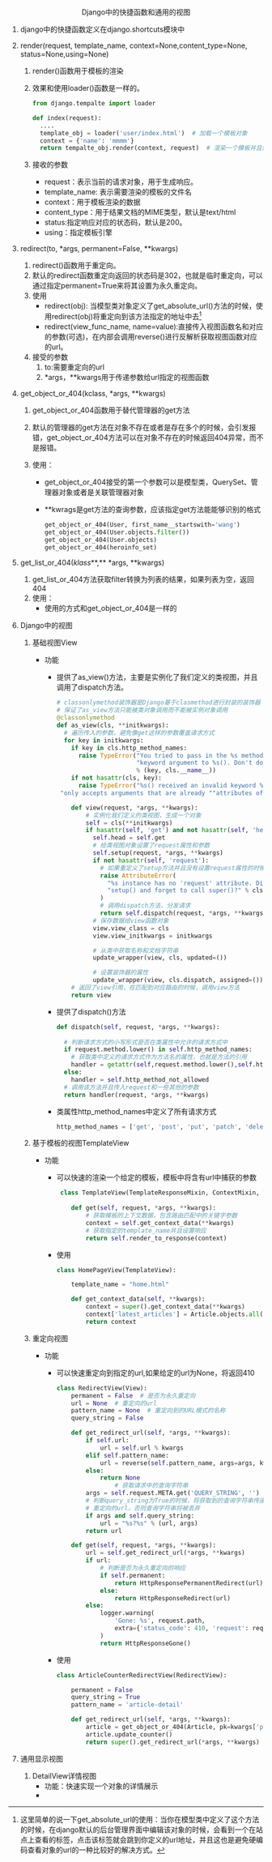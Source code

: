 <center> Django中的快捷函数和通用的视图
</center>

1. django中的快捷函数定义在django.shortcuts模块中

2. render(request, template_name, context=None,content_type=None, status=None,using=None)

    1. render()函数用于模板的渲染

    2. 效果和使用loader()函数是一样的。

        ```python
        from django.tempalte import loader
        
        def index(request):
          ....
          template_obj = loader('user/index.html')  # 加载一个模板对象
          context = {'name': 'mmmm'}
          return tempalte_obj.render(context, request)  # 渲染一个模板并且传入上下文
        ```

    3. 接收的参数
        + request：表示当前的请求对象，用于生成响应。
        + template_name: 表示需要渲染的模板的文件名
        + context：用于模板渲染的数据
        + content_type：用于结果文档的MIME类型，默认是text/html
        + status:指定响应对应的状态码，默认是200。
        + using：指定模板引擎

3. redirect(to, *args, permanent=False, **kwargs)

    1. redirect()函数用于重定向。
    2. 默认的redirect函数重定向返回的状态码是302，也就是临时重定向，可以通过指定permanent=True来将其设置为永久重定向。
    3. 使用
        + redirect(obj): 当模型类对象定义了get_absolute_url()方法的时候，使用redirect(obj)将重定向到该方法指定的地址中去[^get]
        + redirect(view_func_name, name=value):直接传入视图函数名和对应的参数(可选)，在内部会调用reverse()进行反解析获取视图函数对应的url。
    4. 接受的参数
        1. to:需要重定向的url
        2. *args，**kwargs用于传递参数给url指定的视图函数

4. get_object_or_404(kclass, *args, **kwargs)

    1. get_object_or_404函数用于替代管理器的get方法

    2. 默认的管理器的get方法在对象不存在或者是存在多个的时候，会引发报错，get_object_or_404方法可以在对象不存在的时候返回404异常，而不是报错。

    3. 使用：

        + get_object_or_404接受的第一个参数可以是模型类，QuerySet、管理器对象或者是关联管理器对象

        + **kwrags是get方法的查询参数，应该指定get方法能能够识别的格式

            ```python
            get_object_or_404(User, first_name__startswith='wang')
            get_object_or_404(User.objects.filter())
            get_object_or_404(User.objects)
            get_object_or_404(heroinfo_set)
            ```

5. get_list_or_404(*klass***,** *args, **kwargs)

    1. get_list_or_404方法获取filter转换为列表的结果，如果列表为空，返回404
    2. 使用：
        + 使用的方式和get_object_or_404是一样的

[^get]:这里简单的说一下get_absolute_url的使用：当你在模型类中定义了这个方法的时候，在django默认的后台管理界面中编辑该对象的时候，会看到一个在站点上查看的标签，点击该标签就会跳到你定义的url地址，并且这也是避免硬编码查看对象的url的一种比较好的解决方式。

6. Django中的视图

    1. 基础视图View

        + 功能

            + 提供了as_view()方法，主要是实例化了我们定义的类视图，并且调用了dispatch方法。

                ```python
                # classonlymethod装饰器是Django基于clasmethod进行封装的装饰器
                # 保证了as_view方法只能被类对象调用而不能被实例对象调用
                @classonlymethod
                def as_view(cls, **initkwargs):
                  # 遍历传入的参数，避免像get这样的参数覆盖请求方式
                  for key in initkwargs:
                    if key in cls.http_method_names:
                      raise TypeError("You tried to pass in the %s method name as a "
                                      "keyword argument to %s(). Don't do that."
                                      % (key, cls.__name__))
                    if not hasattr(cls, key):
                      raise TypeError("%s() received an invalid keyword %r. as_view "
                 "only accepts arguments that are already ""attributes of the class." % (cls.__name__, key))
                
                    def view(request, *args, **kwargs):
                      	# 实例化我们定义的类视图，生成一个对象
                        self = cls(**initkwargs)
                        if hasattr(self, 'get') and not hasattr(self, 'head'):
                          self.head = self.get
                          # 给类视图对象设置了request属性和参数
                          self.setup(request, *args, **kwargs)
                          if not hasattr(self, 'request'):
                            # 如果重定义了setup方法并且没有设置request属性的时候，抛出异常
                            raise AttributeError(
                              "%s instance has no 'request' attribute. Did you override "
                              "setup() and forget to call super()?" % cls.__name__
                            )
                            # 调用dispatch方法，分发请求
                            return self.dispatch(request, *args, **kwargs)
                          # 保存数据给view函数对象
                          view.view_class = cls
                          view.view_initkwargs = initkwargs
                
                          # 从类中获取名称和文档字符串
                          update_wrapper(view, cls, updated=())
                
                          # 设置装饰器的属性
                          update_wrapper(view, cls.dispatch, assigned=())
                    # 返回了view引用，在匹配到对应路由的时候，调用view方法
                    return view
                ```

                

            + 提供了dispatch()方法

                ```python
                def dispatch(self, request, *args, **kwargs):
                	
                  # 判断请求方式的小写形式是否在类属性中允许的请求方式中
                  if request.method.lower() in self.http_method_names:
                    # 获取类中定义的请求方式作为方法名的属性，也就是方法的引用
                    handler = getattr(self,request.method.lower(),self.http_method_not_allowed)
                  else:
                    handler = self.http_method_not_allowed
                  # 调用该方法并且传入request和一些其他的参数
                  return handler(request, *args, **kwargs)
                ```

                

            + 类属性http_method_names中定义了所有请求方式

                ```python
                http_method_names = ['get', 'post', 'put', 'patch', 'delete', 'head', 'options', 'trace']
                ```

    2. 基于模板的视图TemplateView

        + 功能

            + 可以快速的渲染一个给定的模板，模板中将含有url中捕获的参数

                ```python
                 class TemplateView(TemplateResponseMixin, ContextMixin, View):
                 		
                    def get(self, request, *args, **kwargs):
                      	# 获取模板的上下文数据，包含路由匹配中的关键字参数
                        context = self.get_context_data(**kwargs)
                        # 获取指定的template_name并且设置响应
                        return self.render_to_response(context)
                ```

            + 使用

                ```python
                class HomePageView(TemplateView):
                
                    template_name = "home.html"
                
                    def get_context_data(self, **kwargs):
                        context = super().get_context_data(**kwargs)
                        context['latest_articles'] = Article.objects.all()[:5]
                        return context
                ```

    3. 重定向视图

        + 功能

            + 可以快速重定向到指定的url,如果给定的url为None，将返回410

                ```python
                class RedirectView(View):
                    permanent = False  # 是否为永久重定向
                    url = None  # 重定向的url
                    pattern_name = None  # 重定向到的URL模式的名称
                    query_string = False
                
                    def get_redirect_url(self, *args, **kwargs):
                        if self.url:
                            url = self.url % kwargs
                        elif self.pattern_name:
                            url = reverse(self.pattern_name, args=args, kwargs=kwargs)
                        else:
                            return None
                				# 获取请求中的查询字符串
                        args = self.request.META.get('QUERY_STRING', '')
                        # 判断query_string为True的时候，将获取到的查询字符串传递给
                        # 重定向的url，否则查询字符串将被丢弃
                        if args and self.query_string:
                            url = "%s?%s" % (url, args)
                        return url
                
                    def get(self, request, *args, **kwargs):
                        url = self.get_redirect_url(*args, **kwargs)
                        if url:
                          	# 判断是否为永久重定向的响应
                            if self.permanent:
                                return HttpResponsePermanentRedirect(url)
                            else:
                                return HttpResponseRedirect(url)
                        else:
                            logger.warning(
                                'Gone: %s', request.path,
                                extra={'status_code': 410, 'request': request}
                            )
                            return HttpResponseGone()
                ```

            + 使用

                ```python
                class ArticleCounterRedirectView(RedirectView):
                
                    permanent = False
                    query_string = True
                    pattern_name = 'article-detail'
                
                    def get_redirect_url(self, *args, **kwargs):
                        article = get_object_or_404(Article, pk=kwargs['pk'])
                        article.update_counter()
                        return super().get_redirect_url(*args, **kwargs)
                ```

7. 通用显示视图

    1. DetailView详情视图
        + 功能：快速实现一个对象的详情展示
        + 

    